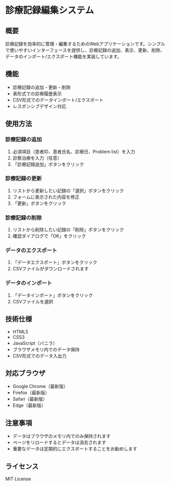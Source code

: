 # 診療記録編集システム

## 概要
診療記録を効率的に管理・編集するためのWebアプリケーションです。シンプルで使いやすいインターフェースを提供し、診療記録の追加、表示、更新、削除、データのインポート/エクスポート機能を実装しています。

## 機能
- 診療記録の追加・更新・削除
- 表形式での診療履歴表示
- CSV形式でのデータインポート/エクスポート
- レスポンシブデザイン対応

## 使用方法

### 診療記録の追加
1. 必須項目（患者ID、患者氏名、診療日、Problem list）を入力
2. 診察治療を入力（任意）
3. 「診療記録追加」ボタンをクリック

### 診療記録の更新
1. リストから更新したい記録の「選択」ボタンをクリック
2. フォームに表示された内容を修正
3. 「更新」ボタンをクリック

### 診療記録の削除
1. リストから削除したい記録の「削除」ボタンをクリック
2. 確認ダイアログで「OK」をクリック

### データのエクスポート
1. 「データエクスポート」ボタンをクリック
2. CSVファイルがダウンロードされます

### データのインポート
1. 「データインポート」ボタンをクリック
2. CSVファイルを選択

## 技術仕様
- HTML5
- CSS3
- JavaScript（バニラ）
- ブラウザメモリ内でのデータ保持
- CSV形式でのデータ入出力

## 対応ブラウザ
- Google Chrome（最新版）
- Firefox（最新版）
- Safari（最新版）
- Edge（最新版）

## 注意事項
- データはブラウザのメモリ内でのみ保持されます
- ページをリロードするとデータは消去されます
- 重要なデータは定期的にエクスポートすることをお勧めします

## ライセンス
MIT License 